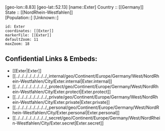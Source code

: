 ﻿---
location: [52.13,8.83] 
mapzoom: [7,12] 
mapmarker: city 
type: City
tags:
- geo/City


SpocWebEntityId: 30105
isDeleted: false
confidential: public

---
[geo-lon::8.83] 
[geo-lat::52.13] 
[name::Exter] 
Country :: [[Germany]]  
State :: [[NordRhein-Westfahlen]]  
[Population::] 
[Unknown::] 


```leaflet
id: Exter
coordinates: [[Exter]] 
markerFile: [[Exter]] 
defaultZoom: 11 
maxZoom: 18
```


## Confidential Links & Embeds: 
- [[Exter|Exter]]  
- [[../../../../../../../../_internal/geo/Continent/Europe/Germany/West/NordRhein-Westfahlen/City/Exter.internal|Exter.internal]] 
- [[../../../../../../../../_protect/geo/Continent/Europe/Germany/West/NordRhein-Westfahlen/City/Exter.protect|Exter.protect]] 
- [[../../../../../../../../_private/geo/Continent/Europe/Germany/West/NordRhein-Westfahlen/City/Exter.private|Exter.private]] 
- [[../../../../../../../../_personal/geo/Continent/Europe/Germany/West/NordRhein-Westfahlen/City/Exter.personal|Exter.personal]] 
- [[../../../../../../../../_secret/geo/Continent/Europe/Germany/West/NordRhein-Westfahlen/City/Exter.secret|Exter.secret]] 
